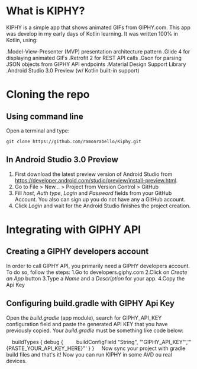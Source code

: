 # What is KIPHY?
KIPHY is a simple app that shows animated GIFs from GIPHY.com. This app was develop in my early days of Kotlin learning. It was written 100% in Kotlin, using:

.Model-View-Presenter (MVP) presentation architecture pattern
.Glide 4 for displaying animated GIFs
.Retrofit 2 for REST API calls
.Gson for parsing JSON objects from GIPHY API endpoints
.Material Design Support Library
.Android Studio 3.0 Preview (w/ Kotlin built-in support)

# Cloning the repo
## Using command line
Open a terminal and type:

    git clone https://github.com/ramonrabello/Kiphy.git

## In Android Studio 3.0 Preview
1. First download the latest preview version of Android Studio from https://developer.android.com/studio/preview/install-preview.html.
2. Go to File > New... > Project from Version Control > GitHub
3. Fill _host_, _Auth type_, _Login_ and _Password_ fields from your GitHub Account. You also can sign up you do not have any a GitHub account.
4. Click _Login_ and wait for the Android Studio finishes the project creation.

# Integrating with GIPHY API
## Creating a GIPHY developers account
In order to call GIPHY API, you primarily need a GIPHY developers account. To do so, follow the steps:
1.Go to developers.giphy.com
2.Click on _Create an App_ button
3.Type a _Name_ and a _Description_ for your app.
4.Copy the Api Key

## Configuring build.gradle with GIPHY Api Key
Open the _build.gradle_ (app module), search for GIPHY_API_KEY configuration field and paste the generated API KEY that you have previously copied. Your _build.gradle_ must be something like code below:

     buildTypes {
        debug {
            buildConfigField "String", '"GIPHY_API_KEY"','"{PASTE_YOUR_API_KEY_HERE}"'
        }
     }
     
Now sync your project with gradle build files and that's it! Now you can run KIPHY in some AVD ou real devices.
     
  
 
